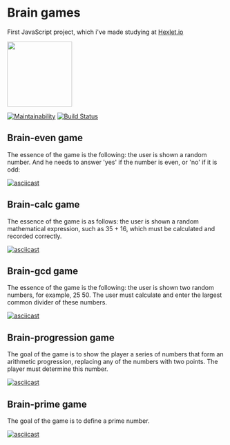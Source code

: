 # Brain games

First JavaScript project, which i've made studying at [Hexlet.io][hexlet]

<img src="https://sun9-10.userapi.com/c9455/v9455736/1354/EqqWUGAnJbU.jpg" width=150>

[![Maintainability](https://api.codeclimate.com/v1/badges/f8ddee9c621eff3f1294/maintainability)](https://codeclimate.com/github/isakovairat/frontend-project-lvl1/maintainability)
[![Build Status](https://travis-ci.org/isakovairat/frontend-project-lvl1.svg?branch=master)](https://travis-ci.org/isakovairat/frontend-project-lvl1)

## Brain-even game

The essence of the game is the following: the user is shown a random number. And he needs to answer 'yes' if the number is even, or 'no' if it is odd:

[![asciicast](https://asciinema.org/a/OF50FDmr1ejhKhNzXGBqObgnP.svg)](https://asciinema.org/a/OF50FDmr1ejhKhNzXGBqObgnP)

## Brain-calc game

The essence of the game is as follows: the user is shown a random mathematical expression, such as 35 + 16, which must be calculated and recorded correctly.

[![asciicast](https://asciinema.org/a/LiQllDMaEch0VrvIFv81QPqeR.svg)](https://asciinema.org/a/LiQllDMaEch0VrvIFv81QPqeR)

## Brain-gcd game

The essence of the game is the following: the user is shown two random numbers, for example, 25 50. The user must calculate and enter the largest common divider of these numbers.

[![asciicast](https://asciinema.org/a/nJKUNL8EIofrzN0wh8n7FmR27.svg)](https://asciinema.org/a/nJKUNL8EIofrzN0wh8n7FmR27)

## Brain-progression game

The goal of the game is to show the player a series of numbers that form an arithmetic progression, replacing any of the numbers with two points. The player must determine this number.

[![asciicast](https://asciinema.org/a/bzly42VRLCMsdNuHQiGGAHwOz.svg)](https://asciinema.org/a/bzly42VRLCMsdNuHQiGGAHwOz)

## Brain-prime game

The goal of the game is to define a prime number.

[![asciicast](https://asciinema.org/a/sC9Bw532vcnRD65OiluogXJv2.svg)](https://asciinema.org/a/sC9Bw532vcnRD65OiluogXJv2)

[hexlet]: hexlet.io
